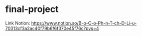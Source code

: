 # final-project
Link Notion: https://www.notion.so/B-o-C-o-Ph-n-T-ch-D-Li-u-70313cf3a2ac40f79b6f6f370e45f76c?pvs=4
